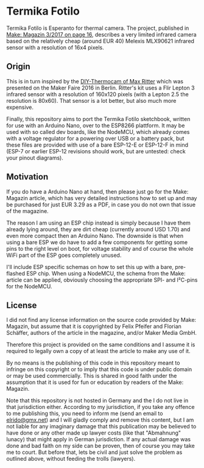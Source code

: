 Termika Fotilo
==============

Termika Fotilo is Esperanto for thermal camera. The project, published in
[Make: Magazin 3/2017 on page 16](https://www.heise.de/select/make/2017/3/1498421900241703), 
describes a very limited infrared camera based on the relatively cheap (around
EUR 40) Melexis MLX90621 infrared sensor with a resolution of 16x4 pixels.

Origin
------

This is in turn inspired by the [DIY-Thermocam of Max Ritter](http://www.diy-thermocam.net/)
which was presented on the Maker Faire 2016 in Berlin. Ritter's kit uses a Flir
Lepton 3 infrared sensor with a resolution of 160x120 pixels (with a Lepton 2.5
the resolution is 80x60). That sensor is a lot better, but also much more expensive.

Finally, this repository aims to port the Termika Fotilo sketchbook, written for
use with an Arduino Nano, over to the ESP8266 plattform. It may be used with so
called dev boards, like the NodeMCU, which already comes with a voltage regulator
for a powering over USB or a battery pack, but these files are provided with use
of a bare ESP-12-E or ESP-12-F in mind (ESP-7 or earlier ESP-12 revisions should
work, but are untested: check your pinout diagrams).

Motivation
----------

If you do have a Arduino Nano at hand, then please just go for the Make: Magazin
article, which has very detailed instructions how to set up and may be purchased
for just EUR 3.29 as a PDF, in case you do not own that issue of the magazine.

The reason I am using an ESP chip instead is simply because I have them
already lying around, they are dirt cheap (currently around USD 1.70) and even
more compact then an Arduino Nano. The downside is that when using a bare ESP we
do have to add a few components for getting some pins to the right level on boot,
for voltage stability and of course the whole WiFi part of the ESP goes completely
unused.

I'll include ESP specific schemas on how to set this up with a bare, pre-flashed
ESP chip. When using a NodeMCU, the schema from the Make: article can be applied,
obviously choosing the appropriate SPI- and I²C-pins for the NodeMCU.

License
-------

I did not find any license information on the source code provided by Make:
Magazin, but assume that it is copyrighted by Felix Pfeifer and Florian
Schäffer, authors of the article in the magazine, and/or Maker Media GmbH.

Therefore this project is provided on the same conditions and I assume it is
required to legally own a copy of at least the article to make any use of it.

By no means is the publishing of this code in this repository meant to infringe
on this copyright or to imply that this code is under public domain or may be
used commercially. This is shared in good faith under the assumption that it is
used for fun or education by readers of the Make: Magazin.

Note that this repository is not hosted in Germany and the I do not live in that
jurisdiction either. According to my jurisdiction, if you take any offence to me
publishing this, you need to inform me (send an email to elrido@gmx.net) and I
will gladly comply and remove this content, but I am not liable for any
imaginary damage that this publication may be believed to have done or any other
made up lawyer costs (like that "Abmahnung" lunacy) that might apply in German
jurisdiction. If any actual damage was done and bad faith on my side can be
proven, then of course you may take me to court. But before that, lets be civil
and just solve the problem as outlined above, without feeding the trolls (lawyers).

